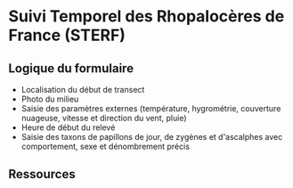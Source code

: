 # Suivi Temporel des Rhopalocères de France (STERF)

## Logique du formulaire

* Localisation du début de transect
* Photo du milieu
* Saisie des paramètres externes (température, hygrométrie, couverture nuageuse, vitesse et direction du vent, pluie)
* Heure de début du relevé
* Saisie des taxons de papillons de jour, de zygènes et d'ascalphes avec comportement, sexe et dénombrement précis

## Ressources

